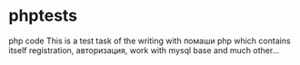 # phptests
php code
This is a test task of the writing with помаши php which contains itself registration, авторизация, work with mysql base and much other...
